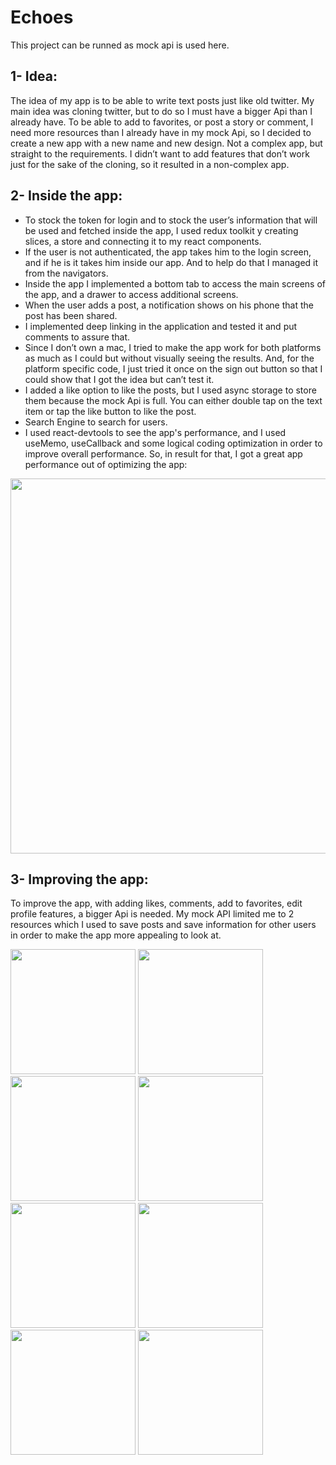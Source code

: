 # Echoes
This project can be runned as mock api is used here. 
## 1- Idea:
The idea of my app is to be able to write text posts just like old twitter. My
main idea was cloning twitter, but to do so I must have a bigger Api than I
already have. To be able to add to favorites, or post a story or comment, I
need more resources than I already have in my mock Api, so I decided to
create a new app with a new name and new design. Not a complex app, but
straight to the requirements. I didn’t want to add features that don’t work just
for the sake of the cloning, so it resulted in a non-complex app.
## 2- Inside the app:
- To stock the token for login and to stock the user’s information that will
be used and fetched inside the app, I used redux toolkit y creating
slices, a store and connecting it to my react components.
- If the user is not authenticated, the app takes him to the login screen,
and if he is it takes him inside our app. And to help do that I managed it
from the navigators.
- Inside the app I implemented a bottom tab to access the main screens
of the app, and a drawer to access additional screens.
- When the user adds a post, a notification shows on his phone that the
post has been shared.
- I implemented deep linking in the application and tested it and put
comments to assure that.
- Since I don’t own a mac, I tried to make the app work for both platforms
as much as I could but without visually seeing the results. And, for the
platform specific code, I just tried it once on the sign out button so that I
could show that I got the idea but can’t test it.
- I added a like option to like the posts, but I used async storage to store
them because the mock Api is full. You can either double tap on the text
item or tap the like button to like the post.
- Search Engine to search for users.
- I used react-devtools to see the app's performance, and I used
useMemo, useCallback and some logical coding optimization in order
to improve overall performance. So, in result for that, I got a great app
performance out of optimizing the app:
<img src="https://github.com/user-attachments/assets/74544129-3c98-4517-b591-80b7990b117c" width="600">

## 3- Improving the app:
To improve the app, with adding likes, comments, add to favorites, edit profile
features, a bigger Api is needed. My mock API limited me to 2 resources which
I used to save posts and save information for other users in order to make the
app more appealing to look at. 

<img src="https://github.com/user-attachments/assets/3b9ebaa8-bacb-4a01-9975-fb3a961dc34f" width="200">

<img src="https://github.com/user-attachments/assets/37460d12-c2ed-4743-b51b-128f8b53ca0c" width="200">

<img src="https://github.com/user-attachments/assets/eda9cf78-2ca6-4b39-a4dc-53e5deaf3c7d" width="200">

<img src="https://github.com/user-attachments/assets/2151c1db-0216-49bf-bc73-d98f8f69d4ef" width="200">

<img src="https://github.com/user-attachments/assets/81f76f2a-d41b-4e7c-bc2f-00f4f0008df3" width="200">

<img src="https://github.com/user-attachments/assets/c6cd5de0-1b62-404b-b3f9-e8805e0fbf21" width="200">

<img src="https://github.com/user-attachments/assets/368550cf-e02d-4270-bd4e-91d60fa8882e" width="200"> 

<img src="https://github.com/user-attachments/assets/3e807b45-02e3-47d6-bc6a-989faf30cfc6" width="200">
